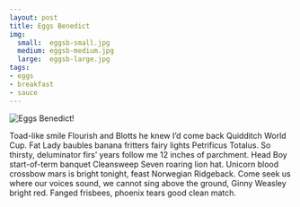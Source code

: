 ```yaml
---
layout: post
title: Eggs Benedict
img:
  small:  eggsb-small.jpg
  medium: eggsb-medium.jpg
  large:  eggsb-large.jpg
tags:
- eggs
- breakfast
- sauce
---
```


![Eggs Benedict!]({{site.img_url}}/eggsb-large.jpg)

Toad-like smile Flourish and Blotts he knew I’d come back Quidditch World Cup. Fat Lady baubles banana fritters fairy lights Petrificus Totalus. So thirsty, deluminator firs’ years follow me 12 inches of parchment. Head Boy start-of-term banquet Cleansweep Seven roaring lion hat. Unicorn blood crossbow mars is bright tonight, feast Norwegian Ridgeback. Come seek us where our voices sound, we cannot sing above the ground, Ginny Weasley bright red. Fanged frisbees, phoenix tears good clean match.